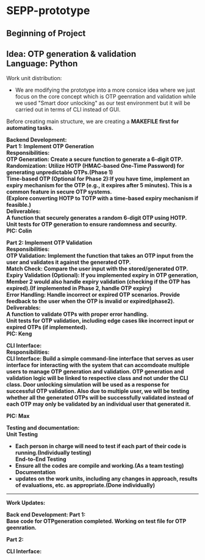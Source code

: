 # SEPP-prototype
Beginning of Project
---------------------------------------
Idea: OTP generation & validation<br>
Language: Python<br>
---------------------------------------
Work unit distribution:
* We are modifying the prototype into a more consice idea where we just focus on the core concept which is OTP geenration and validation while we used "Smart door unlocking" as our test environment but it will be carried out in terms of CLI instead of GUI.

Before creating main structure, we are creating a <strong>MAKEFILE<strong> first for automating tasks.

<strong>Backend Development:</strong><br>
Part 1: Implement OTP Generation<br>
Responsibilities:<br>
OTP Generation: Create a secure function to generate a 6-digit OTP.<br>
Randomization: Utilize HOTP (HMAC-based One-Time Password) for generating unpredictable OTPs.(Phase 1)<br>
Time-based OTP (Optional for Phase 2):If you have time, implement an expiry mechanism for the OTP (e.g., it expires after 5 minutes). This is a common feature in secure OTP systems.<br>(Explore converting HOTP to TOTP with a time-based expiry mechanism if feasible.)<br>
Deliverables:<br>
A function that securely generates a random 6-digit OTP using HOTP.<br>
Unit tests for OTP generation to ensure randomness and security.<br>
PIC: Colin <br>

Part 2: Implement OTP Validation<br>
Responsibilities:<br>
OTP Validation: Implement the function that takes an OTP input from the user and validates it against the generated OTP.<br>
Match Check: Compare the user input with the stored/generated OTP.<br>
Expiry Validation (Optional): If you implemented expiry in OTP generation, Member 2 would also handle expiry validation (checking if the OTP has expired).(If implemented in Phase 2, handle OTP expiry)<br>
Error Handling: Handle incorrect or expired OTP scenarios. Provide feedback to the user when the OTP is invalid or expired(phase2).<br>
Deliverables:<br>
A function to validate OTPs with proper error handling.<br>
Unit tests for OTP validation, including edge cases like incorrect input or expired OTPs (if implemented).<br>
PIC: Keng <br>

<strong>CLI Interface:</strong><br>
Responsibilities:<br>
CLI Interface: Build a simple command-line interface that serves as user interface for interacting with the system that can accomdoate multiple users to manage OTP generation and validation. OTP generation and validation logic will be linked to respective class and not under the CLI class. Door unlocking simulation will be used as a response for successful OTP validation. Also due to multiple user, we will be testing whether all the generated OTPs will be successfully validated instead of each OTP may only be validated by an individual user that generated it.

PIC: Max <br>

<strong>Testing and documentation:</strong><br>
Unit Testing<br>
* Each person in charge will need to test if each part of their code is running.(Individually testing)<br>
End-to-End Testing<br>
* Ensure all the codes are compile and working.(As a team testing)<br>
Documentation<br>
* updates on the work units, including any changes in approach, results of evaluations, etc. as appropriate.(Done individually)<br>

---------------------------------------
Work Updates:

Back end Development:
Part 1:<br>
Base code for OTPgeneration completed. Working on test file for OTP geenration.



Part 2:<br>



CLI Interface:<br>
